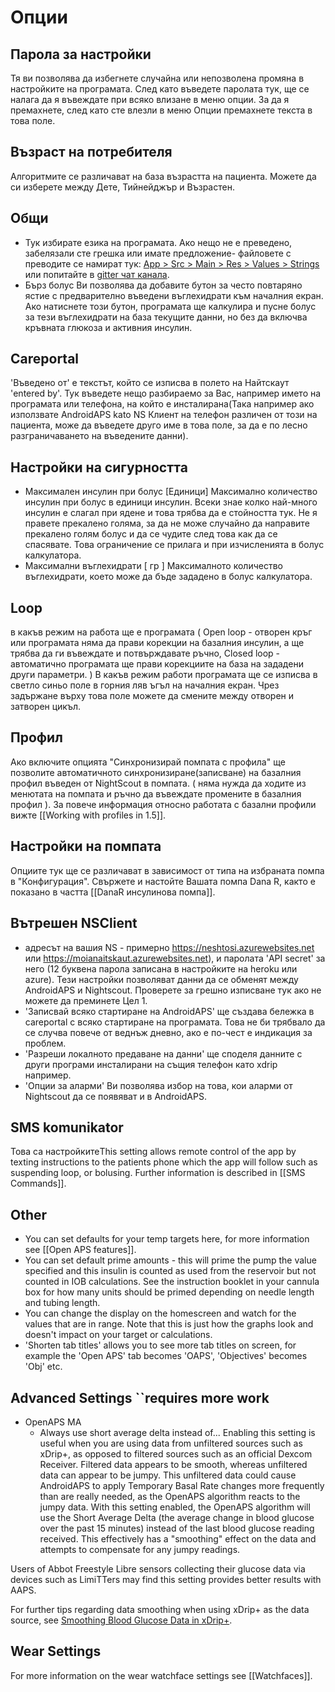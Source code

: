 # Опции 

## Парола за настройки

Тя ви позволява да избегнете случайна или непозволена промяна в настройките на програмата. След като въведете паролата тук, ще се налага да я въвеждате при всяко влизане в меню опции. За да я премахнете, след като сте влезли в меню Опции премахнете текста в това поле.

## Възраст на потребителя

Алгоритмите се различават на база възрастта на пациента. Можете да си изберете между Дете, Тийнейджър и Възрастен.

## Общи

* Тук избирате езика на програмата. Ако нещо не е преведено, забелязали сте грешка или имате предложение-  файловете с преводите се намират тук: [App > Src > Main > Res > Values > Strings](https://github.com/MilosKozak/AndroidAPS/blob/dev/app/src/main/res/values/strings.xml) или попитайте в [gitter чат канала](https://gitter.im/MilosKozak/AndroidAPS).
* Бърз болус Ви позволява да добавите бутон за често повтаряно ястие с предварително въведени въглехидрати към началния екран. Ако натиснете този бутон, програмата ще калкулира и пусне болус за тези въглехидрати на база текущите данни, но без да включва кръвната глюкоза и активния инсулин.

## Careportal

'Въведено от' е текстът, който се изписва в полето на Найтскаут 'entered by'. Тук въведете нещо разбираемо за Вас, например името на програмата или телефона, на който е инсталирана(Така например ако използвате AndroidAPS kato NS Клиент на телефон различен от този на пациента, може да въведете друго име в това поле, за да е по лесно разграничаването на въведените данни).

## Настройки на сигурността

* Максимален инсулин при болус [Единици]
Максимално количество инсулин при болус в единици инсулин. Всеки знае колко най-много инсулин е слагал при ядене и това трябва да е стойността тук. Не я правете прекалено голяма, за да не може случайно да направите прекалено голям болус и да се чудите след това как да се спасявате. Това ограничение се прилага и при изчисленията в болус калкулатора.
* Максимални въглехидрати [ гр ] 
Максималното количество въглехидрати, което може да бъде зададено в болус калкулатора.

## Loop 

в какъв режим на работа ще е програмата ( Open loop - отворен кръг или програмата няма да прави корекции на базалния инсулин, а ще трябва да ги въвеждате и потвърждавате ръчно, Closed loop - автоматично програмата ще прави корекциите на база на зададени други параметри. ) В какъв режим работи програмата ще се изписва в светло синьо поле в горния ляв ъгъл на началния екран. Чрез задържане върху това поле можете да смените между отворен и затворен цикъл.

## Профил

Ако включите опцията "Синхронизирай помпата с профила" ще позволите автоматичното синхронизиране(записване) на базалния профил въведен от NightScout в помпата. ( няма нужда да ходите из менютата на помпата и ръчно да въвеждате промените в базалния профил ). За повече информация относно работата с базални профили вижте [[Working with profiles in 1.5]].

## Настройки на помпата

Опциите тук ще се различават в зависимост от типа на избраната помпа в "Конфигурация".  Свържете и настойте Вашата помпа Dana R, както е показано в частта [[DanaR инсулинова помпа]].

## Вътрешен NSClient

* адресът на вашия NS - примерно https://neshtosi.azurewebsites.net или https://moianaitskaut.azurewebsites.net), и паролата 'API secret' за него (12 буквена парола записана в настройките на heroku или azure). Тези настройки позволяват данни да се обменят между AndroidAPS и Nightscout. Проверете за грешно изписване тук ако не можете да преминете Цел 1.
* 'Записвай всяко стартиране на AndroidAPS' ще създава бележка в careportal с всяко стартиране на програмата.  Това не би трябвало да се случва повече от веднъж дневно, ако е по-чест е индикация за проблем.  
* 'Разреши локалното предаване на данни' ще споделя данните с други програми инсталирани на същия телефон като xdrip например.  
* 'Опции за аларми' Ви позволява избор на това, кои аларми от Nightscout да се появяват и в AndroidAPS.

## SMS komunikator

Това са настройкитеThis setting allows remote control of the app by texting instructions to the patients phone which the app will follow such as suspending loop, or bolusing.  Further information is described in [[SMS Commands]].

## Other

* You can set defaults for your temp targets here, for more information see [[Open APS features]].  
* You can set default prime amounts - this will prime the pump the value specified and this insulin is counted as used from the reservoir but not counted in IOB calculations. See the instruction booklet in your cannula box for how many units should be primed depending on needle length and tubing length.
* You can change the display on the homescreen and watch for the values that are in range.  Note that this is just how the graphs look and doesn't impact on your target or calculations.
* 'Shorten tab titles' allows you to see more tab titles on screen, for example the 'Open APS' tab becomes 'OAPS', 'Objectives' becomes 'Obj' etc.

## Advanced Settings ``requires more work
* OpenAPS MA
  * Always use short average delta instead of...
Enabling this setting is useful when you are using data from unfiltered sources such as xDrip+, as opposed to filtered sources such as an official Dexcom Receiver. Filtered data appears to be smooth, whereas unfiltered data can appear to be jumpy. This unfiltered data could cause AndroidAPS to apply Temporary Basal Rate changes more frequently than are really needed, as the OpenAPS algorithm reacts to the jumpy data. With this setting enabled, the OpenAPS algorithm will use the Short Average Delta (the average change in blood glucose over the past 15 minutes) instead of the last blood glucose reading received. This effectively has a "smoothing" effect on the data and attempts to compensate for any jumpy readings.

Users of Abbot Freestyle Libre sensors collecting their glucose data via devices such as LimiTTers may find this setting provides better results with AAPS.

For further tips regarding data smoothing when using xDrip+ as the data source, see [Smoothing Blood Glucose Data in xDrip+](https://github.com/MilosKozak/AndroidAPS/wiki/Smoothing-blood-glucose-data-in-xDrip).

## Wear Settings

For more information on the wear watchface settings see [[Watchfaces]].
